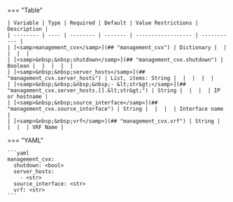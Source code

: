 <!--
  ~ Copyright (c) 2023 Arista Networks, Inc.
  ~ Use of this source code is governed by the Apache License 2.0
  ~ that can be found in the LICENSE file.
  -->
=== "Table"

    | Variable | Type | Required | Default | Value Restrictions | Description |
    | -------- | ---- | -------- | ------- | ------------------ | ----------- |
    | [<samp>management_cvx</samp>](## "management_cvx") | Dictionary |  |  |  |  |
    | [<samp>&nbsp;&nbsp;shutdown</samp>](## "management_cvx.shutdown") | Boolean |  |  |  |  |
    | [<samp>&nbsp;&nbsp;server_hosts</samp>](## "management_cvx.server_hosts") | List, items: String |  |  |  |  |
    | [<samp>&nbsp;&nbsp;&nbsp;&nbsp;- &lt;str&gt;</samp>](## "management_cvx.server_hosts.[].&lt;str&gt;") | String |  |  |  | IP or hostname |
    | [<samp>&nbsp;&nbsp;source_interface</samp>](## "management_cvx.source_interface") | String |  |  |  | Interface name |
    | [<samp>&nbsp;&nbsp;vrf</samp>](## "management_cvx.vrf") | String |  |  |  | VRF Name |

=== "YAML"

    ```yaml
    management_cvx:
      shutdown: <bool>
      server_hosts:
        - <str>
      source_interface: <str>
      vrf: <str>
    ```

